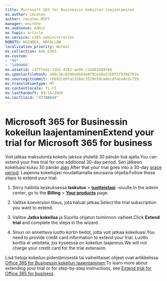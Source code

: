 ```yaml
---
title: Microsoft 365 for Businessin kokeilun laajentaminen
ms.author: cmcatee
author: cmcatee-MSFT
manager: mnirkhe
ms.audience: Admin
ms.topic: article
ms.service: o365-administration
ROBOTS: NOINDEX, NOFOLLOW
localization_priority: Normal
ms.collection: Adm_O365
ms.custom:
- "95"
- "1400006"
ms.assetid: c3fffed1-33b2-4382-ae99-c3a4816497e6
ms.openlocfilehash: a98c3bc0290adb64a8f9ce18e2358f2f9386781e
ms.sourcegitcommit: c6692ce0fa1358ec3529e59ca0ecdfdea4cdc759
ms.translationtype: MT
ms.contentlocale: fi-FI
ms.lasthandoff: 09/14/2020
ms.locfileid: "47708644"
---
```

# <a name="extend-your-trial-for-microsoft-365-for-business"></a><span data-ttu-id="584dc-102">Microsoft 365 for Businessin kokeilun laajentaminen</span><span class="sxs-lookup"><span data-stu-id="584dc-102">Extend your trial for Microsoft 365 for business</span></span>

<span data-ttu-id="584dc-103">Voit jatkaa maksutonta kokeilu jaksoa yhdellä 30 päivän lisä ajalla.</span><span class="sxs-lookup"><span data-stu-id="584dc-103">You can extend your free trial for one additional 30-day period.</span></span> <span data-ttu-id="584dc-104">Sen jälkeen kokeiluasi kuluu 30 päivän [ajan](https://docs.microsoft.com/alchemyinsights/grace-period-for-microsoft-365-free-trial).</span><span class="sxs-lookup"><span data-stu-id="584dc-104">After that your trial goes into a 30-day [grace period](https://docs.microsoft.com/alchemyinsights/grace-period-for-microsoft-365-free-trial).</span></span> <span data-ttu-id="584dc-105">Laajenna kokeilujasi noudattamalla seuraavia ohjeita:</span><span class="sxs-lookup"><span data-stu-id="584dc-105">Follow these steps to extend your trial:</span></span>
  
1. <span data-ttu-id="584dc-106">Siirry hallinta keskuksessa **laskutus** \> **[tuotteistasi](https://go.microsoft.com/fwlink/p/?linkid=842054)** -sivulle.</span><span class="sxs-lookup"><span data-stu-id="584dc-106">In the admin center, go to the **Billing** \> **[Your products](https://go.microsoft.com/fwlink/p/?linkid=842054)** page.</span></span>

2. <span data-ttu-id="584dc-107">Valitse koeversion tilaus, jota haluat jatkaa.</span><span class="sxs-lookup"><span data-stu-id="584dc-107">Select the trial subscription you want to extend.</span></span>

3. <span data-ttu-id="584dc-108">Valitse **Jatka kokeilua** ja Suorita ohjatun toiminnon vaiheet.</span><span class="sxs-lookup"><span data-stu-id="584dc-108">Click **Extend trial** and complete the steps in the wizard.</span></span>

4. <span data-ttu-id="584dc-109">Sinun on annettava luotto kortin tiedot, jotta voit jatkaa kokeiluasi.</span><span class="sxs-lookup"><span data-stu-id="584dc-109">You need to provide credit card information to extend your trial.</span></span> <span data-ttu-id="584dc-110">Luotto korttia ei veloiteta, jos kyseessä on kokeilun laajennus.</span><span class="sxs-lookup"><span data-stu-id="584dc-110">We will not charge your credit card for the trial extension.</span></span>

<span data-ttu-id="584dc-111">Lisä tietoja kokeilun pidentämisestä tai vaiheittaiset ohjeet ovat artikkelissa [Office 365 for Businessin kokeilun laajentaminen](https://docs.microsoft.com/microsoft-365/commerce/extend-your-trial).</span><span class="sxs-lookup"><span data-stu-id="584dc-111">To learn more about extending your trial or for step-by-step instructions, see [Extend trial for Office 365 for business](https://docs.microsoft.com/microsoft-365/commerce/extend-your-trial).</span></span>
